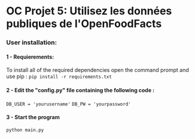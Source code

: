# OC Projet 5: Utilisez les données publiques de l'OpenFoodFacts

### User installation:

#### 1 - Requierements:
To install all of the required dependencies open the command prompt and use pip : `pip install -r requirements.txt`

#### 2 - Edit the "config.py" file containing the following code :
`DB_USER = 'yourusername'`
`DB_PW = 'yourpassword'`

#### 3 - Start the program
`python main.py`


